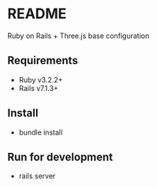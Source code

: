 # README

Ruby on Rails + Three.js base configuration

## Requirements

* Ruby v3.2.2+
* Rails v7.1.3+

## Install

* bundle install

## Run for development

* rails server

